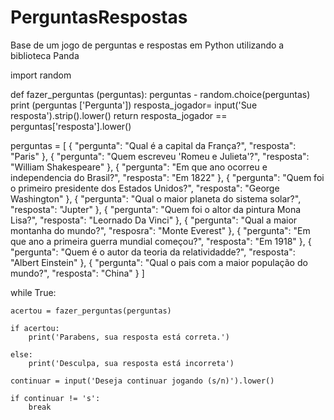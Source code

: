 # PerguntasRespostas
Base de um jogo de perguntas e respostas em Python utilizando a biblioteca Panda


import random

def fazer_perguntas (perguntas):
    perguntas - random.choice(perguntas)
    print (perguntas ['Pergunta'])
    resposta_jogador= input('Sue resposta').strip().lower()
    return resposta_jogador == perguntas['resposta'].lower()


perguntas = [
    {
        "pergunta": "Qual é a capital da França?",
        "resposta": "Paris"
    },
    {
        "pergunta": "Quem escreveu 'Romeu e Julieta'?",
        "resposta": "William Shakespeare"
    },
    {
        "pergunta": "Em que ano ocorreu e independencia do Brasil?",
        "resposta": "Em 1822"
    },
    {
        "pergunta": "Quem foi o primeiro presidente dos Estados Unidos?",
        "resposta": "George Washington"
    },
    {
        "pergunta": "Qual o maior planeta do sistema solar?",
        "resposta": "Jupter"
    },
    {
        "pergunta": "Quem foi o altor da pintura Mona Lisa?",
        "resposta": "Leornado Da Vinci"
    },
    {
        "pergunta": "Qual a maior montanha do mundo?",
        "resposra": "Monte Everest"
    },
    {
        "pergunta": "Em que ano a primeira guerra mundial começou?",
        "resposta": "Em 1918"
    },
    {
        "pergunta": "Quem é o autor da teoria da relatividadde?",
        "resposta": "Albert Einstein"
    },
    {
        "pergunta": "Qual o pais com a maior população do mundo?",
        "resposta": "China"
    }
]

while True:

    acertou = fazer_perguntas(perguntas)

    if acertou:
        print('Parabens, sua resposta está correta.')

    else: 
        print('Desculpa, sua resposta está incorreta')

    continuar = input('Deseja continuar jogando (s/n)').lower()

    if continuar != 's':
        break
